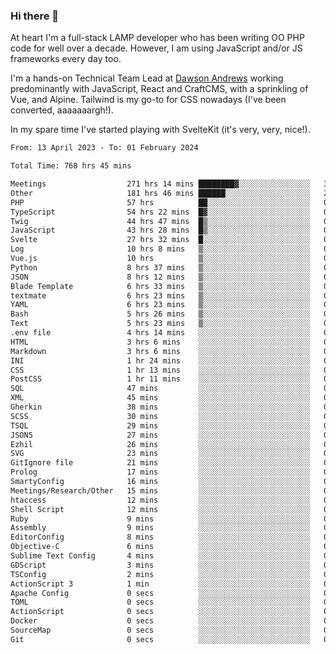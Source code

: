 ### Hi there 👋

<!--
**JamesNock/JamesNock** is a ✨ _special_ ✨ repository because its `README.md` (this file) appears on your GitHub profile.

Here are some ideas to get you started:

- 🔭 I’m currently working on ...
- 🌱 I’m currently learning ...
- 👯 I’m looking to collaborate on ...
- 🤔 I’m looking for help with ...
- 💬 Ask me about ...
- 📫 How to reach me: ...
- 😄 Pronouns: ...
- ⚡ Fun fact: ...
-->
At heart I'm a full-stack LAMP developer who has been writing OO PHP code for well over a decade. However, I am using JavaScript and/or JS frameworks every day too.

I'm a hands-on Technical Team Lead at [Dawson Andrews](https://www.dawsonandrews.com/) working predominantly with JavaScript, React and CraftCMS, with a sprinkling of Vue, and Alpine. Tailwind is my go-to for CSS nowadays (I've been converted, aaaaaaargh!).

In my spare time I've started playing with SvelteKit (it's very, very, nice!).

<!--START_SECTION:waka-->

```txt
From: 13 April 2023 - To: 01 February 2024

Total Time: 768 hrs 45 mins

Meetings                  271 hrs 14 mins ████████▓░░░░░░░░░░░░░░░░   35.29 %
Other                     181 hrs 46 mins ██████░░░░░░░░░░░░░░░░░░░   23.65 %
PHP                       57 hrs          ██░░░░░░░░░░░░░░░░░░░░░░░   07.42 %
TypeScript                54 hrs 22 mins  █▓░░░░░░░░░░░░░░░░░░░░░░░   07.08 %
Twig                      44 hrs 47 mins  █▒░░░░░░░░░░░░░░░░░░░░░░░   05.83 %
JavaScript                43 hrs 28 mins  █▒░░░░░░░░░░░░░░░░░░░░░░░   05.66 %
Svelte                    27 hrs 32 mins  █░░░░░░░░░░░░░░░░░░░░░░░░   03.58 %
Log                       10 hrs 8 mins   ▒░░░░░░░░░░░░░░░░░░░░░░░░   01.32 %
Vue.js                    10 hrs          ▒░░░░░░░░░░░░░░░░░░░░░░░░   01.30 %
Python                    8 hrs 37 mins   ▒░░░░░░░░░░░░░░░░░░░░░░░░   01.12 %
JSON                      8 hrs 12 mins   ▒░░░░░░░░░░░░░░░░░░░░░░░░   01.07 %
Blade Template            6 hrs 33 mins   ▒░░░░░░░░░░░░░░░░░░░░░░░░   00.85 %
textmate                  6 hrs 23 mins   ▒░░░░░░░░░░░░░░░░░░░░░░░░   00.83 %
YAML                      6 hrs 23 mins   ▒░░░░░░░░░░░░░░░░░░░░░░░░   00.83 %
Bash                      5 hrs 26 mins   ▒░░░░░░░░░░░░░░░░░░░░░░░░   00.71 %
Text                      5 hrs 23 mins   ▒░░░░░░░░░░░░░░░░░░░░░░░░   00.70 %
.env file                 4 hrs 14 mins   ░░░░░░░░░░░░░░░░░░░░░░░░░   00.55 %
HTML                      3 hrs 6 mins    ░░░░░░░░░░░░░░░░░░░░░░░░░   00.41 %
Markdown                  3 hrs 6 mins    ░░░░░░░░░░░░░░░░░░░░░░░░░   00.40 %
INI                       1 hr 24 mins    ░░░░░░░░░░░░░░░░░░░░░░░░░   00.18 %
CSS                       1 hr 13 mins    ░░░░░░░░░░░░░░░░░░░░░░░░░   00.16 %
PostCSS                   1 hr 11 mins    ░░░░░░░░░░░░░░░░░░░░░░░░░   00.16 %
SQL                       47 mins         ░░░░░░░░░░░░░░░░░░░░░░░░░   00.10 %
XML                       45 mins         ░░░░░░░░░░░░░░░░░░░░░░░░░   00.10 %
Gherkin                   38 mins         ░░░░░░░░░░░░░░░░░░░░░░░░░   00.08 %
SCSS                      30 mins         ░░░░░░░░░░░░░░░░░░░░░░░░░   00.07 %
TSQL                      29 mins         ░░░░░░░░░░░░░░░░░░░░░░░░░   00.06 %
JSON5                     27 mins         ░░░░░░░░░░░░░░░░░░░░░░░░░   00.06 %
Ezhil                     26 mins         ░░░░░░░░░░░░░░░░░░░░░░░░░   00.06 %
SVG                       23 mins         ░░░░░░░░░░░░░░░░░░░░░░░░░   00.05 %
GitIgnore file            21 mins         ░░░░░░░░░░░░░░░░░░░░░░░░░   00.05 %
Prolog                    17 mins         ░░░░░░░░░░░░░░░░░░░░░░░░░   00.04 %
SmartyConfig              16 mins         ░░░░░░░░░░░░░░░░░░░░░░░░░   00.04 %
Meetings/Research/Other   15 mins         ░░░░░░░░░░░░░░░░░░░░░░░░░   00.03 %
htaccess                  12 mins         ░░░░░░░░░░░░░░░░░░░░░░░░░   00.03 %
Shell Script              12 mins         ░░░░░░░░░░░░░░░░░░░░░░░░░   00.03 %
Ruby                      9 mins          ░░░░░░░░░░░░░░░░░░░░░░░░░   00.02 %
Assembly                  9 mins          ░░░░░░░░░░░░░░░░░░░░░░░░░   00.02 %
EditorConfig              8 mins          ░░░░░░░░░░░░░░░░░░░░░░░░░   00.02 %
Objective-C               6 mins          ░░░░░░░░░░░░░░░░░░░░░░░░░   00.01 %
Sublime Text Config       4 mins          ░░░░░░░░░░░░░░░░░░░░░░░░░   00.01 %
GDScript                  3 mins          ░░░░░░░░░░░░░░░░░░░░░░░░░   00.01 %
TSConfig                  2 mins          ░░░░░░░░░░░░░░░░░░░░░░░░░   00.01 %
ActionScript 3            1 min           ░░░░░░░░░░░░░░░░░░░░░░░░░   00.00 %
Apache Config             0 secs          ░░░░░░░░░░░░░░░░░░░░░░░░░   00.00 %
TOML                      0 secs          ░░░░░░░░░░░░░░░░░░░░░░░░░   00.00 %
ActionScript              0 secs          ░░░░░░░░░░░░░░░░░░░░░░░░░   00.00 %
Docker                    0 secs          ░░░░░░░░░░░░░░░░░░░░░░░░░   00.00 %
SourceMap                 0 secs          ░░░░░░░░░░░░░░░░░░░░░░░░░   00.00 %
Git                       0 secs          ░░░░░░░░░░░░░░░░░░░░░░░░░   00.00 %
```

<!--END_SECTION:waka-->
